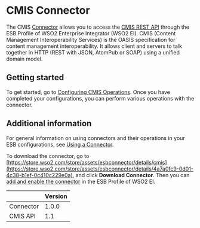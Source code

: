 # CMIS Connector

The CMIS [Connector](https://docs.wso2.com/display/EI611/Working+with+Connectors) allows you to access the [CMIS REST API](http://docs.alfresco.com/community/pra/1/concepts/cmis-1.1-intro.html) through the ESB Profile of WSO2 Enterprise Integrator (WSO2 EI). CMIS (Content Management Interoperability Services) is the OASIS specification for content management interoperability. It allows client and servers to talk together in HTTP (REST with JSON, AtomPub or SOAP) using a unified domain model.

## Getting started
To get started, go to [Configuring CMIS Operations](configuringCmisOperations.md). Once you have completed your configurations, you can perform various operations with the connector.

## Additional information
For general information on using connectors and their operations in your ESB configurations, see [Using a Connector](https://docs.wso2.com/display/EI611/Using+a+Connector). 

To download the connector, go to [https://store.wso2.com/store/assets/esbconnector/details/cmis](https://store.wso2.com/store/assets/esbconnector/details/4a7a0fc9-0d01-4c38-b1ef-0c410c229e0a), and click **Download Connector**. Then you can [add and enable the connector](https://docs.wso2.com/display/EI611/Working+with+Connectors+via+the+Management+Console) in the ESB Profile of WSO2 EI.

| | Version |
| ------------- |-------------|
| Connector | 1.0.0 |
| CMIS API | 1.1 |